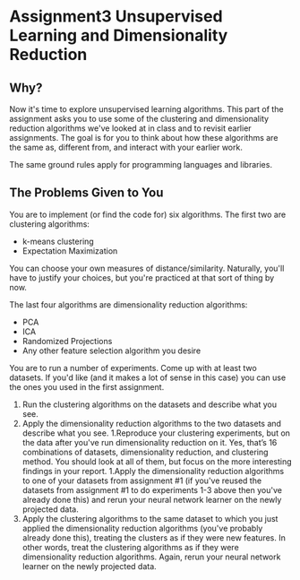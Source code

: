 # Assignment3  Unsupervised Learning and Dimensionality Reduction

## Why?
Now it's time to explore unsupervised learning algorithms. This part of the assignment asks you to use some of the clustering and dimensionality reduction algorithms we've looked at in class and to revisit earlier assignments. The goal is for you to think about how these algorithms are the same as, different from, and interact with your earlier work.

The same ground rules apply for programming languages and libraries.

## The Problems Given to You
You are to implement (or find the code for) six algorithms. The first two are clustering algorithms:

- k-means clustering
- Expectation Maximization

You can choose your own measures of distance/similarity. Naturally, you'll have to justify your choices, but you're practiced at that sort of thing by now.

The last four algorithms are dimensionality reduction algorithms:

- PCA
- ICA
- Randomized Projections
- Any other feature selection algorithm you desire

You are to run a number of experiments. Come up with at least two datasets. If you'd like (and it makes a lot of sense in this case) you can use the ones you used in the first assignment.

1. Run the clustering algorithms on the datasets and describe what you see.
1. Apply the dimensionality reduction algorithms to the two datasets and describe what you see.
1.Reproduce your clustering experiments, but on the data after you've run dimensionality reduction on it. Yes, that’s 16 combinations of datasets, dimensionality reduction, and clustering method. You should look at all of them, but focus on the more interesting findings in your report.
1.Apply the dimensionality reduction algorithms to one of your datasets from assignment #1 (if you've reused the datasets from assignment #1 to do experiments 1-3 above then you've already done this) and rerun your neural network learner on the newly projected data.
1. Apply the clustering algorithms to the same dataset to which you just applied the dimensionality reduction algorithms (you've probably already done this), treating the clusters as if they were new features. In other words, treat the clustering algorithms as if they were dimensionality reduction algorithms. Again, rerun your neural network learner on the newly projected data.
